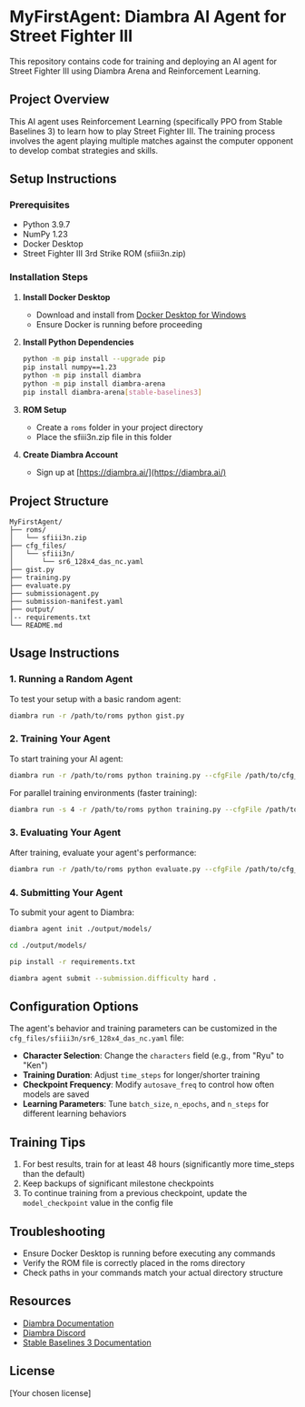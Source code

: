 # MyFirstAgent: Diambra AI Agent for Street Fighter III

This repository contains code for training and deploying an AI agent for Street Fighter III using Diambra Arena and Reinforcement Learning.

## Project Overview

This AI agent uses Reinforcement Learning (specifically PPO from Stable Baselines 3) to learn how to play Street Fighter III. The training process involves the agent playing multiple matches against the computer opponent to develop combat strategies and skills.

## Setup Instructions

### Prerequisites

- Python 3.9.7
- NumPy 1.23
- Docker Desktop
- Street Fighter III 3rd Strike ROM (sfiii3n.zip)

### Installation Steps

1. **Install Docker Desktop**
   - Download and install from [Docker Desktop for Windows](https://docs.docker.com/desktop/setup/install/windows-install/)
   - Ensure Docker is running before proceeding

2. **Install Python Dependencies**
   ```bash
   python -m pip install --upgrade pip
   pip install numpy==1.23
   python -m pip install diambra
   python -m pip install diambra-arena
   pip install diambra-arena[stable-baselines3]
   ```

3. **ROM Setup**
   - Create a `roms` folder in your project directory
   - Place the sfiii3n.zip file in this folder

4. **Create Diambra Account**
   - Sign up at [https://diambra.ai/](https://diambra.ai/)

## Project Structure

```
MyFirstAgent/
├── roms/
│   └── sfiii3n.zip
├── cfg_files/
│   └── sfiii3n/
│       └── sr6_128x4_das_nc.yaml
├── gist.py
├── training.py
├── evaluate.py
├── submissionagent.py
├── submission-manifest.yaml
├── output/
│-- requirements.txt
└── README.md
```

## Usage Instructions

### 1. Running a Random Agent

To test your setup with a basic random agent:

```bash
diambra run -r /path/to/roms python gist.py
```

### 2. Training Your Agent

To start training your AI agent:

```bash
diambra run -r /path/to/roms python training.py --cfgFile /path/to/cfg_files/sfiii3n/sr6_128x4_das_nc.yaml
```

For parallel training environments (faster training):

```bash
diambra run -s 4 -r /path/to/roms python training.py --cfgFile /path/to/cfg_files/sfiii3n/sr6_128x4_das_nc.yaml
```

### 3. Evaluating Your Agent

After training, evaluate your agent's performance:

```bash
diambra run -r /path/to/roms python evaluate.py --cfgFile /path/to/cfg_files/sfiii3n/sr6_128x4_das_nc.yaml --modelFile /path/to/results/sfiii3n/sr6_128x4_das_nc/model/model.zip
```

### 4. Submitting Your Agent

To submit your agent to Diambra:



```bash
diambra agent init ./output/models/
```

```bash
cd ./output/models/
```
```bash
pip install -r requirements.txt
```
```bash
diambra agent submit --submission.difficulty hard .

```
## Configuration Options

The agent's behavior and training parameters can be customized in the `cfg_files/sfiii3n/sr6_128x4_das_nc.yaml` file:

- **Character Selection**: Change the `characters` field (e.g., from "Ryu" to "Ken")
- **Training Duration**: Adjust `time_steps` for longer/shorter training
- **Checkpoint Frequency**: Modify `autosave_freq` to control how often models are saved
- **Learning Parameters**: Tune `batch_size`, `n_epochs`, and `n_steps` for different learning behaviors

## Training Tips

1. For best results, train for at least 48 hours (significantly more time_steps than the default)
2. Keep backups of significant milestone checkpoints
3. To continue training from a previous checkpoint, update the `model_checkpoint` value in the config file

## Troubleshooting

- Ensure Docker Desktop is running before executing any commands
- Verify the ROM file is correctly placed in the roms directory
- Check paths in your commands match your actual directory structure

## Resources

- [Diambra Documentation](https://docs.diambra.ai/)
- [Diambra Discord](https://discord.com/invite/diambra)
- [Stable Baselines 3 Documentation](https://stable-baselines3.readthedocs.io/)

## License

[Your chosen license]